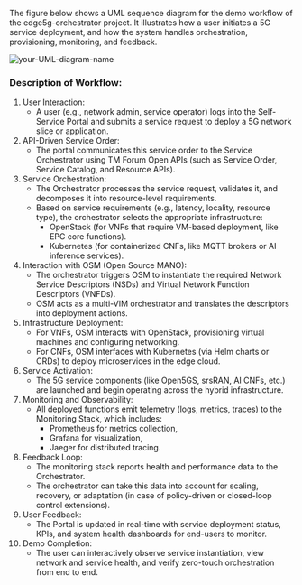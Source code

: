 The figure below shows a UML sequence diagram for the demo workflow of the edge5g-orchestrator project. It illustrates how a user initiates a 5G service deployment, and how the system handles orchestration, provisioning, monitoring, and feedback.

![your-UML-diagram-name](http://www.plantuml.com/plantuml/proxy?cache=no&src=https://raw.githubusercontent.com/Siong23/edge5g-orchestrator/refs/heads/main/demo/workflow.puml)

### Description of Workflow:
1. User Interaction:
    - A user (e.g., network admin, service operator) logs into the Self-Service Portal and submits a service request to deploy a 5G network slice or application.
2. API-Driven Service Order:
    - The portal communicates this service order to the Service Orchestrator using TM Forum Open APIs (such as Service Order, Service Catalog, and Resource APIs).
3. Service Orchestration:
    - The Orchestrator processes the service request, validates it, and decomposes it into resource-level requirements.
    - Based on service requirements (e.g., latency, locality, resource type), the orchestrator selects the appropriate infrastructure:
      - OpenStack (for VNFs that require VM-based deployment, like EPC core functions).
      - Kubernetes (for containerized CNFs, like MQTT brokers or AI inference services).
4. Interaction with OSM (Open Source MANO):
    - The orchestrator triggers OSM to instantiate the required Network Service Descriptors (NSDs) and Virtual Network Function Descriptors (VNFDs).
    - OSM acts as a multi-VIM orchestrator and translates the descriptors into deployment actions.
5. Infrastructure Deployment:
    - For VNFs, OSM interacts with OpenStack, provisioning virtual machines and configuring networking.
    - For CNFs, OSM interfaces with Kubernetes (via Helm charts or CRDs) to deploy microservices in the edge cloud.
6. Service Activation:
    - The 5G service components (like Open5GS, srsRAN, AI CNFs, etc.) are launched and begin operating across the hybrid infrastructure.
7. Monitoring and Observability:
    - All deployed functions emit telemetry (logs, metrics, traces) to the Monitoring Stack, which includes:
      - Prometheus for metrics collection,
      - Grafana for visualization,
      - Jaeger for distributed tracing.
8. Feedback Loop:
    - The monitoring stack reports health and performance data to the Orchestrator.
    - The orchestrator can take this data into account for scaling, recovery, or adaptation (in case of policy-driven or closed-loop control extensions).
9. User Feedback:
   - The Portal is updated in real-time with service deployment status, KPIs, and system health dashboards for end-users to monitor.
10. Demo Completion:
    - The user can interactively observe service instantiation, view network and service health, and verify zero-touch orchestration from end to end.

